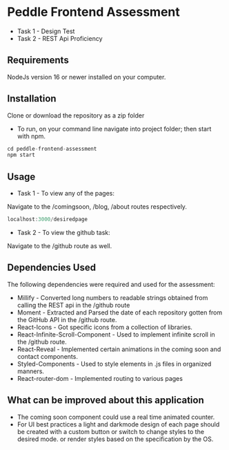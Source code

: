 # Peddle Frontend Assessment

- Task 1 - Design Test
- Task 2 - REST Api Proficiency

## Requirements

NodeJs version 16 or newer installed on your computer.

## Installation

Clone or download the repository as a zip folder

- To run, on your command line navigate into project folder; then start with npm.

```JavaScript
cd peddle-frontend-assessment
npm start
```

## Usage

- Task 1 - To view any of the pages:

Navigate to the /comingsoon, /blog, /about routes respectively.

```JavaScript
localhost:3000/desiredpage
```

- Task 2 - To view the github task:

Navigate to the /github route as well.

## Dependencies Used

The following dependencies were required and used for the assessment:

- Millify - Converted long numbers to readable strings obtained from calling the REST api in the /github route
- Moment - Extracted and Parsed the date of each repository gotten from the GitHub API in the /github route.
- React-Icons - Got specific icons from a collection of libraries.
- React-Infinite-Scroll-Component - Used to implement infinite scroll in the /github route.
- React-Reveal - Implemented certain animations in the coming soon and contact components.
- Styled-Components - Used to style elements in .js files in organized manners.
- React-router-dom - Implemented routing to various pages

## What can be improved about this application

- The coming soon component could use a real time animated counter.
- For UI best practices a light and darkmode design of each page should be created with a custom button or switch to change styles to the desired mode. or render styles based on the specification by the OS.
